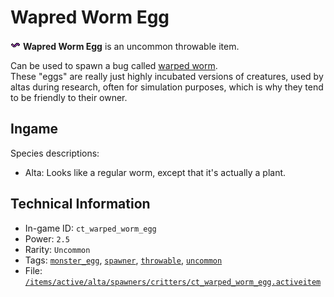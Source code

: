 # Wapred Worm Egg

<img src="https://raw.githubusercontent.com/Ceterai/Enternia/main/items/active/alta/spawners/critters/ct_warped_worm_egg.png" alt="Wapred Worm Egg icon" loading="lazy" height=16px width="auto" /> **Wapred Worm Egg** is an uncommon throwable item.

Can be used to spawn a bug called [warped worm](https://ceterai.github.io/MyEnternia/Wiki/warpedworm).  
These "eggs" are really just highly incubated versions of creatures, used by altas during research, often for simulation purposes, which is why they tend to be friendly to their owner.

## Ingame

Species descriptions:

- Alta: Looks like a regular worm, except that it's actually a plant.

## Technical Information

- In-game ID: `ct_warped_worm_egg`
- Power: `2.5`
- Rarity: `Uncommon`
- Tags: [`monster_egg`](https://ceterai.github.io/MyEnternia/Wiki/Tags/MonsterEgg), [`spawner`](https://ceterai.github.io/MyEnternia/Wiki/Tags/Spawner), [`throwable`](https://ceterai.github.io/MyEnternia/Wiki/Tags/Throwable), [`uncommon`](https://ceterai.github.io/MyEnternia/Wiki/Tags/Uncommon)
- File: [`/items/active/alta/spawners/critters/ct_warped_worm_egg.activeitem`](https://github.com/Ceterai/Enternia/blob/main/items/active/alta/spawners/critters/ct_warped_worm_egg.activeitem)

